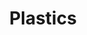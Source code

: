 ---
title: Plastics
slug: plastics
taxonomy:
	tag: industry
content:
    items:
        '@taxonomy.industry': plastics
    order:
        by: date
        dir: desc
---
